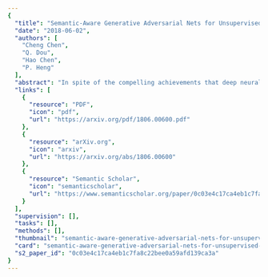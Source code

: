 ```yaml
---
{
  "title": "Semantic-Aware Generative Adversarial Nets for Unsupervised Domain Adaptation in Chest X-ray Segmentation",
  "date": "2018-06-02",
  "authors": [
    "Cheng Chen",
    "Q. Dou",
    "Hao Chen",
    "P. Heng"
  ],
  "abstract": "In spite of the compelling achievements that deep neural networks (DNNs) have made in medical image computing, these deep models often suffer from degraded performance when being applied to new test datasets with domain shift. In this paper, we present a novel unsupervised domain adaptation approach for segmentation tasks by designing semantic-aware generative adversarial networks (GANs). Specifically, we transform the test image into the appearance of source domain, with the semantic structural information being well preserved, which is achieved by imposing a nested adversarial learning in semantic label space. In this way, the segmentation DNN learned from the source domain is able to be directly generalized to the transformed test image, eliminating the need of training a new model for every new target dataset. Our domain adaptation procedure is unsupervised, without using any target domain labels. The adversarial learning of our network is guided by a GAN loss for mapping data distributions, a cycle-consistency loss for retaining pixel-level content, and a semantic-aware loss for enhancing structural information. We validated our method on two different chest X-ray public datasets for left/right lung segmentation. Experimental results show that the segmentation performance of our unsupervised approach is highly competitive with the upper bound of supervised transfer learning.",
  "links": [
    {
      "resource": "PDF",
      "icon": "pdf",
      "url": "https://arxiv.org/pdf/1806.00600.pdf"
    },
    {
      "resource": "arXiv.org",
      "icon": "arxiv",
      "url": "https://arxiv.org/abs/1806.00600"
    },
    {
      "resource": "Semantic Scholar",
      "icon": "semanticscholar",
      "url": "https://www.semanticscholar.org/paper/0c03e4c17ca4eb1c7fa8c22bee0a59afd139ca3a"
    }
  ],
  "supervision": [],
  "tasks": [],
  "methods": [],
  "thumbnail": "semantic-aware-generative-adversarial-nets-for-unsupervised-domain-adaptation-in-chest-x-ray-segmentation-thumb.jpg",
  "card": "semantic-aware-generative-adversarial-nets-for-unsupervised-domain-adaptation-in-chest-x-ray-segmentation-card.jpg",
  "s2_paper_id": "0c03e4c17ca4eb1c7fa8c22bee0a59afd139ca3a"
}
---
```


